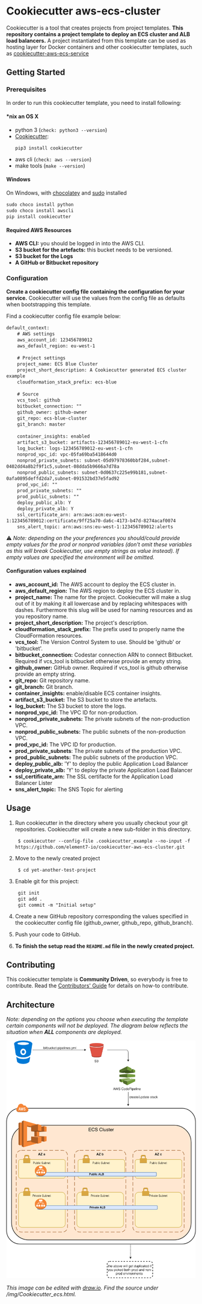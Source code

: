 # Cookiecutter aws-ecs-cluster

Cookiecutter is a tool that creates projects from project templates. **This repository contains a project template to deploy an ECS cluster and ALB load balancers.** A project instantiated from this template can be used as hosting layer for Docker containers and other cookiecutter templates, such as [cookiecutter-aws-ecs-service](https://github.com/element7-io/cookiecutter-aws-ecs-service)

## Getting Started

### Prerequisites

In order to run this cookiecutter template, you need to install following:

#### \*nix an OS X

- python 3 (`check: python3 --version`)
- [Cookiecutter](https://github.com/audreyr/cookiecutter):
	```
	pip3 install cookiecutter
	```
- aws cli (`check: aws --version`)
- make tools (`make --version`)

#### Windows

On Windows, with [chocolatey](https://chocolatey.org) and [sudo](https://chocolatey.org/packages/sudo) installed 
```
sudo choco install python
sudo choco install awscli
pip install cookiecutter
```

#### Required AWS Resources

- **AWS CLI:** you should be logged in into the AWS CLI.
- **S3 bucket for the artefacts:** this bucket needs to be versioned.
- **S3 bucket for the Logs**
- **A GitHub or Bitbucket repository**

### Configuration

**Create a cookiecutter config file containing the configuration for your service.** Cookiecutter will use the values from the config file as defaults when bootstrapping this template.

Find a cookiecutter config file example below:
```
default_context:
    # AWS settings
    aws_account_id: 123456789012
    aws_default_region: eu-west-1

    # Project settings
    project_name: ECS Blue Cluster
    project_short_description: A Cookiecutter generated ECS cluster example
    cloudformation_stack_prefix: ecs-blue

    # Source
    vcs_tool: github
    bitbucket_connection: ""
    github_owner: github-owner
    git_repo: ecs-blue-cluster
    git_branch: master

    container_insights: enabled
    artifact_s3_bucket: artifacts-123456789012-eu-west-1-cfn
    log_bucket: logs-123456789012-eu-west-1-cfn
    nonprod_vpc_id: vpc-05fa69ba5418644d0
    nonprod_private_subnets: subnet-05d97978360bbf284,subnet-0402dd4a8b2f9f1c5,subnet-08dda5b9666a7d78a
    nonprod_public_subnets: subnet-0d0637c225e99b181,subnet-0afa0895deffd2da7,subnet-091532bd37e5fad92
    prod_vpc_id: ""
    prod_private_subnets: ""
    prod_public_subnets: ""
    deploy_public_alb: Y
    deploy_private_alb: Y
    ssl_certificate_arn: arn:aws:acm:eu-west-1:123456789012:certificate/9ff25a70-da6c-4173-b47d-8274acaf0074
    sns_alert_topic: arn:aws:sns:eu-west-1:123456789012:alerts
```

:warning: *Note: depending on the your preferences you should/could provide empty values for the prod or nonprod variables (don't omit these variables as this will break Cookiecutter, use empty strings as value instead). If empty values are specified the environment will be omitted.*

#### Configuration values explained

- **aws\_account\_id:**  The AWS account to deploy the ECS cluster in.
- **aws\_default\_region:** The AWS region to deploy the  ECS cluster in.
- **project\_name:** The name for the project. Cookiecutter will make a slug out of it by making it all lowercase and by replacing
whitespaces with dashes. Furthermore this slug will be used for naming resources and as you repository name.
- **project\_short\_description:** The project's description.
- **cloudformation\_stack\_prefix:** The prefix used to properly name the CloudFormation resources.
- **vcs\_tool:** The Version Control System to use. Should be 'github' or 'bitbucket'.
- **bitbucket\_connection:** Codestar connection ARN to connect Bitbucket. Required if vcs\_tool is bitbucket otherwise provide an empty string.
- **github\_owner:** GitHub owner. Required if vcs\_tool is github otherwise provide an empty string.
- **git\_repo:** Git repository name.
- **git\_branch:** Git branch.
- **container\_insights:** enable/disable ECS container insights.
- **artifact\_s3\_bucket:** The S3 bucket to store the artefacts.
- **log\_bucket:** The S3 bucket to store the logs.
- **nonprod\_vpc\_id:** The VPC ID for non-production.
- **nonprod\_private\_subnets:** The private subnets of the non-production VPC.
- **nonprod\_public\_subnets:** The public subnets of the non-production VPC.
- **prod\_vpc\_id:** The VPC ID for production.
- **prod\_private\_subnets**: The private subnets of the production VPC.
- **prod\_public\_subnets:** The public subnets of the production VPC.
- **deploy\_public\_alb:** 'Y' to deploy the public Application Load Balancer
- **deploy\_private\_alb:** 'Y' to deploy the private Application Load Balancer
- **ssl\_certificate\_arn:** The SSL certifacte for the Application Load Balancer Lister
- **sns\_alert\_topic:** The SNS Topic for alerting

## Usage
1. Run cookiecutter in the directory where you usually checkout your git repositories. Cookiecutter will create a new sub-folder in this directory.

        $ cookiecutter --config-file .cookiecutter_example --no-input -f https://github.com/element7-io/cookiecutter-aws-ecs-cluster.git
1. Move to the newly created project

        $ cd yet-another-test-project

1. Enable git for this project:

        git init
        git add .
        git commit -m "Initial setup"

1. Create a new GitHub repository corresponding the values specified in the cookiecutter config file (github_owner, github_repo, github_branch).
1. Push your code to GitHub.
1. **To finish the setup read the `README.md` file in the newly created project.**


## Contributing
This cookiecutter template is **Community Driven**, so everybody is free to contribute. Read the [Contributors' Guide](CONTRIBUTING.md) for details on how-to contribute.

## Architecture
*Note: depending on the options you choose when executing the template certain components will not be deployed. The diagram below reflects the situation when* ***ALL*** *components are deployed.*

![Architecture overview](img/Cookiecutter_ecs.png)

*This image can be edited with [draw.io](https://www.draw.io/). Find the source under /img/Cookiecutter_ecs.html.*
